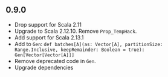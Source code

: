 ## 0.9.0

* Drop support for Scala 2.11
* Upgrade to Scala 2.12.10. Remove `Prop_TempHack`.
* Add support for Scala 2.13.1
* Add to `Gen`: `def batches[A](as: Vector[A], partitionSize: Range.Inclusive, keepRemainder: Boolean = true): Gen[Vector[Vector[A]]]`
* Remove deprecated code in `Gen`.
* Upgrade dependencies
